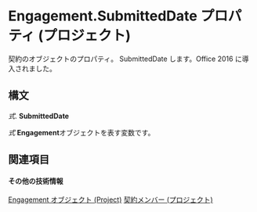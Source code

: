 
# Engagement.SubmittedDate プロパティ (プロジェクト)

契約のオブジェクトのプロパティ。 SubmittedDate します。Office 2016 に導入されました。


## 構文

 _式_. **SubmittedDate**

 _式_ **Engagement**オブジェクトを表す変数です。


## 関連項目


#### その他の技術情報


[Engagement オブジェクト (Project)](3e7f7bed-e575-a5f4-25e5-1c1cbe1880bb.md)
[契約メンバー (プロジェクト)](http://msdn.microsoft.com/library/de29babe-35ac-1bd7-59c1-3dca633ae300%28Office.15%29.aspx)